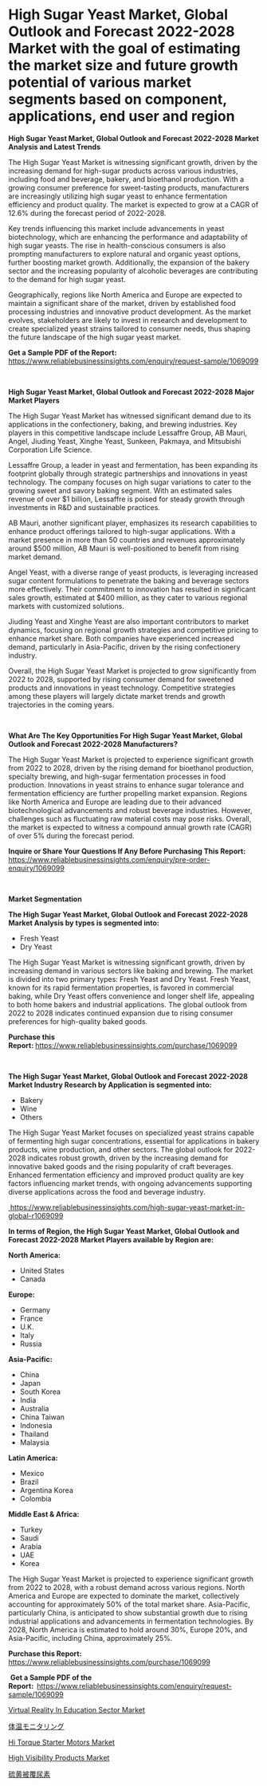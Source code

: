 <p><h1>High Sugar Yeast Market, Global Outlook and Forecast 2022-2028 Market with the goal of estimating the market size and future growth potential of various market segments based on component, applications, end user and region</h1></p><p><strong>High Sugar Yeast Market, Global Outlook and Forecast 2022-2028 Market Analysis and Latest Trends</strong></p>
<p><p>The High Sugar Yeast Market is witnessing significant growth, driven by the increasing demand for high-sugar products across various industries, including food and beverage, bakery, and bioethanol production. With a growing consumer preference for sweet-tasting products, manufacturers are increasingly utilizing high sugar yeast to enhance fermentation efficiency and product quality. The market is expected to grow at a CAGR of 12.6% during the forecast period of 2022-2028.</p><p>Key trends influencing this market include advancements in yeast biotechnology, which are enhancing the performance and adaptability of high sugar yeasts. The rise in health-conscious consumers is also prompting manufacturers to explore natural and organic yeast options, further boosting market growth. Additionally, the expansion of the bakery sector and the increasing popularity of alcoholic beverages are contributing to the demand for high sugar yeast.</p><p>Geographically, regions like North America and Europe are expected to maintain a significant share of the market, driven by established food processing industries and innovative product development. As the market evolves, stakeholders are likely to invest in research and development to create specialized yeast strains tailored to consumer needs, thus shaping the future landscape of the high sugar yeast market.</p></p>
<p><strong>Get a Sample PDF of the Report:&nbsp;</strong> <a href="https://www.reliablebusinessinsights.com/enquiry/request-sample/1069099">https://www.reliablebusinessinsights.com/enquiry/request-sample/1069099</a></p>
<p>&nbsp;</p>
<p><strong>High Sugar Yeast Market, Global Outlook and Forecast 2022-2028 Major Market Players</strong></p>
<p><p>The High Sugar Yeast Market has witnessed significant demand due to its applications in the confectionery, baking, and brewing industries. Key players in this competitive landscape include Lessaffre Group, AB Mauri, Angel, Jiuding Yeast, Xinghe Yeast, Sunkeen, Pakmaya, and Mitsubishi Corporation Life Science.</p><p>Lessaffre Group, a leader in yeast and fermentation, has been expanding its footprint globally through strategic partnerships and innovations in yeast technology. The company focuses on high sugar variations to cater to the growing sweet and savory baking segment. With an estimated sales revenue of over $1 billion, Lessaffre is poised for steady growth through investments in R&D and sustainable practices.</p><p>AB Mauri, another significant player, emphasizes its research capabilities to enhance product offerings tailored to high-sugar applications. With a market presence in more than 50 countries and revenues approximately around $500 million, AB Mauri is well-positioned to benefit from rising market demand.</p><p>Angel Yeast, with a diverse range of yeast products, is leveraging increased sugar content formulations to penetrate the baking and beverage sectors more effectively. Their commitment to innovation has resulted in significant sales growth, estimated at $400 million, as they cater to various regional markets with customized solutions.</p><p>Jiuding Yeast and Xinghe Yeast are also important contributors to market dynamics, focusing on regional growth strategies and competitive pricing to enhance market share. Both companies have experienced increased demand, particularly in Asia-Pacific, driven by the rising confectionery industry.</p><p>Overall, the High Sugar Yeast Market is projected to grow significantly from 2022 to 2028, supported by rising consumer demand for sweetened products and innovations in yeast technology. Competitive strategies among these players will largely dictate market trends and growth trajectories in the coming years.</p></p>
<p>&nbsp;</p>
<p><strong>What Are The Key Opportunities For High Sugar Yeast Market, Global Outlook and Forecast 2022-2028 Manufacturers?</strong></p>
<p><p>The High Sugar Yeast Market is projected to experience significant growth from 2022 to 2028, driven by the rising demand for bioethanol production, specialty brewing, and high-sugar fermentation processes in food production. Innovations in yeast strains to enhance sugar tolerance and fermentation efficiency are further propelling market expansion. Regions like North America and Europe are leading due to their advanced biotechnological advancements and robust beverage industries. However, challenges such as fluctuating raw material costs may pose risks. Overall, the market is expected to witness a compound annual growth rate (CAGR) of over 5% during the forecast period.</p></p>
<p><strong>Inquire or Share Your Questions If Any Before Purchasing This Report:</strong> <a href="https://www.reliablebusinessinsights.com/enquiry/pre-order-enquiry/1069099">https://www.reliablebusinessinsights.com/enquiry/pre-order-enquiry/1069099</a></p>
<p>&nbsp;</p>
<p><strong>Market Segmentation</strong></p>
<p><strong>The High Sugar Yeast Market, Global Outlook and Forecast 2022-2028 Market Analysis by types is segmented into:</strong></p>
<p><ul><li>Fresh Yeast</li><li>Dry Yeast</li></ul></p>
<p><p>The High Sugar Yeast Market is witnessing significant growth, driven by increasing demand in various sectors like baking and brewing. The market is divided into two primary types: Fresh Yeast and Dry Yeast. Fresh Yeast, known for its rapid fermentation properties, is favored in commercial baking, while Dry Yeast offers convenience and longer shelf life, appealing to both home bakers and industrial applications. The global outlook from 2022 to 2028 indicates continued expansion due to rising consumer preferences for high-quality baked goods.</p></p>
<p><strong>Purchase this Report:&nbsp;</strong><a href="https://www.reliablebusinessinsights.com/purchase/1069099">https://www.reliablebusinessinsights.com/purchase/1069099</a></p>
<p>&nbsp;</p>
<p><strong>The High Sugar Yeast Market, Global Outlook and Forecast 2022-2028 Market Industry Research by Application is segmented into:</strong></p>
<p><ul><li>Bakery</li><li>Wine</li><li>Others</li></ul></p>
<p><p>The High Sugar Yeast Market focuses on specialized yeast strains capable of fermenting high sugar concentrations, essential for applications in bakery products, wine production, and other sectors. The global outlook for 2022-2028 indicates robust growth, driven by the increasing demand for innovative baked goods and the rising popularity of craft beverages. Enhanced fermentation efficiency and improved product quality are key factors influencing market trends, with ongoing advancements supporting diverse applications across the food and beverage industry.</p></p>
<p><a href="https://www.reliablebusinessinsights.com/high-sugar-yeast-market-in-global-r1069099">&nbsp;https://www.reliablebusinessinsights.com/high-sugar-yeast-market-in-global-r1069099</a></p>
<p><strong>In terms of Region, the High Sugar Yeast Market, Global Outlook and Forecast 2022-2028 Market Players available by Region are:</strong></p>
<p>
    <p> <strong> North America: </strong>
        <ul>
            <li>United States</li>
            <li>Canada</li>
        </ul>
        </p> 
    <p> <strong> Europe: </strong>
        <ul>
            <li>Germany</li>
            <li>France</li>
            <li>U.K.</li>
            <li>Italy</li>
            <li>Russia</li>
        </ul>
        </p> 
    <p> <strong> Asia-Pacific: </strong>
        <ul>
            <li>China</li>
            <li>Japan</li>
            <li>South Korea</li>
            <li>India</li>
            <li>Australia</li>
            <li>China Taiwan</li>
            <li>Indonesia</li>
            <li>Thailand</li>
            <li>Malaysia</li>
        </ul>
        </p> 
    <p> <strong> Latin America: </strong>
        <ul>
            <li>Mexico</li>
            <li>Brazil</li>
            <li>Argentina Korea</li>
            <li>Colombia</li>
        </ul>
        </p> 
    <p> <strong> Middle East & Africa: </strong>
        <ul>
            <li>Turkey</li>
            <li>Saudi</li>
            <li>Arabia</li>
            <li>UAE</li>
            <li>Korea</li>
        </ul>
    </p>
    </p>
<p><p>The High Sugar Yeast Market is projected to experience significant growth from 2022 to 2028, with a robust demand across various regions. North America and Europe are expected to dominate the market, collectively accounting for approximately 50% of the total market share. Asia-Pacific, particularly China, is anticipated to show substantial growth due to rising industrial applications and advancements in fermentation technologies. By 2028, North America is estimated to hold around 30%, Europe 20%, and Asia-Pacific, including China, approximately 25%.</p></p>
<p><strong>Purchase this Report: </strong><a href="https://www.reliablebusinessinsights.com/purchase/1069099">https://www.reliablebusinessinsights.com/purchase/1069099</a></p>
<p>&nbsp;<strong>Get a Sample PDF of the Report:&nbsp;&nbsp;</strong><a href="https://www.reliablebusinessinsights.com/enquiry/request-sample/1069099">https://www.reliablebusinessinsights.com/enquiry/request-sample/1069099</a></p>
<p><strong></strong></p>
<p><p><a href="https://medium.com/@stellasauer1918/virtual-reality-in-education-sector-market-a-global-and-regional-analysis-2024-2031-67fe3bdf6943">Virtual Reality In Education Sector Market</a></p><p><a href="https://medium.com/@sheilabruen2023/%E3%82%B0%E3%83%AD%E3%83%BC%E3%83%90%E3%83%AB%E5%B8%82%E5%A0%B4%E3%81%AE%E8%84%88%E5%8B%95-2024%E5%B9%B4%E3%81%8B%E3%82%892031%E5%B9%B4%E3%81%BE%E3%81%A7%E3%81%AE%E4%BD%93%E6%B8%A9%E3%83%A2%E3%83%8B%E3%82%BF%E3%83%AA%E3%83%B3%E3%82%B0%E5%B8%82%E5%A0%B4%E3%81%AE%E3%83%88%E3%83%AC%E3%83%B3%E3%83%89%E3%81%A8%E6%88%90%E9%95%B7%E5%88%86%E6%9E%90%E3%81%AE%E4%BA%88%E6%B8%AC-d52a87e778a0">体温モニタリング</a></p><p><a href="https://www.linkedin.com/pulse/hi-torque-starter-motors-market-overview-regional-outlook-competitive-yfhhe?trackingId=szD6ydE1RWGLn8AW7%2Fj4jg%3D%3D">Hi Torque Starter Motors Market</a></p><p><a href="https://www.linkedin.com/pulse/market-forecasting-change-global-high-visibility-products-fxdqc?trackingId=E4JEqIm2S1K%2FgeOre0EYwA%3D%3D">High Visibility Products Market</a></p><p><a href="https://medium.com/@ertg45hg/%E7%A1%AB%E9%85%B8%E5%A1%A9%E3%82%B3%E3%83%BC%E3%83%86%E3%82%A3%E3%83%B3%E3%82%B0%E5%B0%BF%E7%B4%A0%E7%94%A3%E6%A5%AD%E5%88%86%E6%9E%90%E5%A0%B1%E5%91%8A-2024%E5%B9%B4%E3%81%8B%E3%82%892031%E5%B9%B4%E3%81%BE%E3%81%A7%E3%81%AE%E6%9C%9F%E9%96%93%E3%81%AB%E3%81%8A%E3%81%91%E3%82%8B%E3%82%A2%E3%83%97%E3%83%AA%E3%82%B1%E3%83%BC%E3%82%B7%E3%83%A7%E3%83%B3-%E3%82%BF%E3%82%A4%E3%83%97%E3%81%8A%E3%82%88%E3%81%B3%E5%9C%B0%E5%9F%9F%E5%88%A5%E3%81%AE%E5%B8%82%E5%A0%B4%E8%A6%8F%E6%A8%A1%E3%81%AF5-1-%E3%81%AE%E5%B9%B4%E9%96%93%E6%88%90%E9%95%B7%E7%8E%87-cagr-%E3%81%A7%E6%88%90%E9%95%B7%E3%81%99%E3%82%8B%E3%81%93%E3%81%A8%E3%81%8C%E4%BA%88%E6%B8%AC%E3%81%95%E3%82%8C%E3%81%A6%E3%81%84%E3%81%BE%E3%81%99-627f0919e8b1">硫黄被覆尿素</a></p></p>